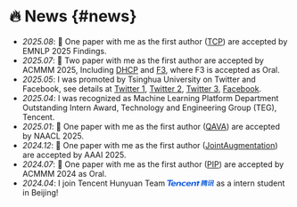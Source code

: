 # 🔥 News {#news}
- *2025.08*: 🎉 One paper with me as the first author ([TCP](https://arxiv.org/abs/2506.00534)) are accepted by EMNLP 2025 Findings.
- *2025.07*: 🎉 Two paper with me as the first author are accepted by ACMMM 2025, Including [DHCP](https://arxiv.org/abs/2411.18659) and [F3](https://arxiv.org/abs/2506.01064), where F3 is accepted as Oral.
- *2025.05*: I was promoted by Tsinghua University on Twitter and Facebook, see details at [Twitter 1](https://x.com/Tsinghua_Uni/status/1925190201896210751), [Twitter 2](https://x.com/Tsinghua_Uni/status/1925662659786965125), [Twitter 3](https://x.com/Tsinghua_Uni/status/1926027983518609890), [Facebook](https://www.facebook.com/share/p/171JbK5ZXo/).
- *2025.04*: I was recognized as Machine Learning Platform Department Outstanding Intern Award, Technology and Engineering Group (TEG), Tencent.
- *2025.01*: 🎉 One paper with me as the first author ([QAVA](https://aclanthology.org/2025.naacl-long.512/)) are accepted by NAACL 2025.
- *2024.12*: 🎉 One paper with me as the first author ([JointAugmentation](https://ojs.aaai.org/index.php/AAAI/article/view/34425)) are accepted by AAAI 2025.
- *2024.07*: 🎉 One paper with me as the first author ([PIP](https://dl.acm.org/doi/abs/10.1145/3664647.3685510)) are accepted by ACMMM 2024 as Oral.
- *2024.04*: I join Tencent Hunyuan Team <img src='images/tencent_logo.png' style='width: 6em;'> as a intern student in Beijing!